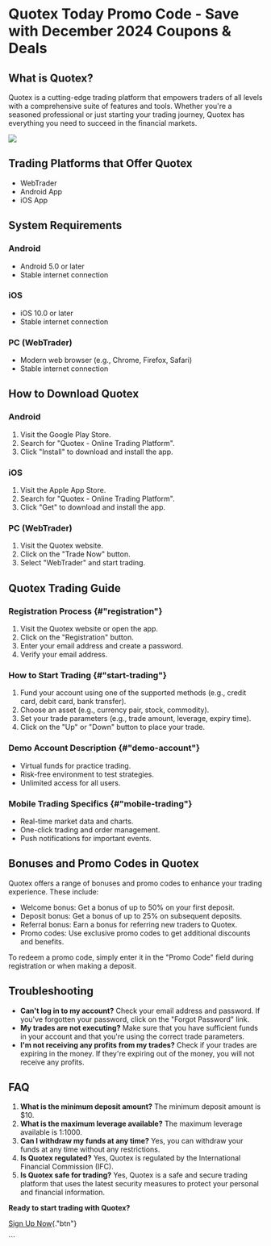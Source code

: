 # Quotex Today Promo Code - Save with December 2024 Coupons & Deals

## What is Quotex?

Quotex is a cutting-edge trading platform that empowers traders of all
levels with a comprehensive suite of features and tools. Whether you\'re
a seasoned professional or just starting your trading journey, Quotex
has everything you need to succeed in the financial markets.

[![](https://static.quotex.io/files/4_en/300_250.jpg)](https://traff.sbs/brokerqxlid)

## Trading Platforms that Offer Quotex

-   WebTrader
-   Android App
-   iOS App

## System Requirements

### Android

-   Android 5.0 or later
-   Stable internet connection

### iOS

-   iOS 10.0 or later
-   Stable internet connection

### PC (WebTrader)

-   Modern web browser (e.g., Chrome, Firefox, Safari)
-   Stable internet connection

## How to Download Quotex

### Android

1.  Visit the Google Play Store.
2.  Search for "Quotex - Online Trading Platform".
3.  Click "Install" to download and install the app.

### iOS

1.  Visit the Apple App Store.
2.  Search for "Quotex - Online Trading Platform".
3.  Click "Get" to download and install the app.

### PC (WebTrader)

1.  Visit the Quotex website.
2.  Click on the "Trade Now" button.
3.  Select "WebTrader" and start trading.

## Quotex Trading Guide

### Registration Process {#"registration"}

1.  Visit the Quotex website or open the app.
2.  Click on the "Registration" button.
3.  Enter your email address and create a password.
4.  Verify your email address.

### How to Start Trading {#"start-trading"}

1.  Fund your account using one of the supported methods (e.g., credit
    card, debit card, bank transfer).
2.  Choose an asset (e.g., currency pair, stock, commodity).
3.  Set your trade parameters (e.g., trade amount, leverage, expiry
    time).
4.  Click on the "Up" or "Down" button to place your trade.

### Demo Account Description {#"demo-account"}

-   Virtual funds for practice trading.
-   Risk-free environment to test strategies.
-   Unlimited access for all users.

### Mobile Trading Specifics {#"mobile-trading"}

-   Real-time market data and charts.
-   One-click trading and order management.
-   Push notifications for important events.

## Bonuses and Promo Codes in Quotex

Quotex offers a range of bonuses and promo codes to enhance your trading
experience. These include:

-   Welcome bonus: Get a bonus of up to 50% on your first deposit.
-   Deposit bonus: Get a bonus of up to 25% on subsequent deposits.
-   Referral bonus: Earn a bonus for referring new traders to Quotex.
-   Promo codes: Use exclusive promo codes to get additional discounts
    and benefits.

To redeem a promo code, simply enter it in the "Promo Code" field
during registration or when making a deposit.

## Troubleshooting

-   **Can\'t log in to my account?** Check your email address and
    password. If you\'ve forgotten your password, click on the
    "Forgot Password" link.
-   **My trades are not executing?** Make sure that you have sufficient
    funds in your account and that you\'re using the correct trade
    parameters.
-   **I\'m not receiving any profits from my trades?** Check if your
    trades are expiring in the money. If they\'re expiring out of the
    money, you will not receive any profits.

## FAQ

1.  **What is the minimum deposit amount?** The minimum deposit amount
    is \$10.
2.  **What is the maximum leverage available?** The maximum leverage
    available is 1:1000.
3.  **Can I withdraw my funds at any time?** Yes, you can withdraw your
    funds at any time without any restrictions.
4.  **Is Quotex regulated?** Yes, Quotex is regulated by the
    International Financial Commission (IFC).
5.  **Is Quotex safe for trading?** Yes, Quotex is a safe and secure
    trading platform that uses the latest security measures to protect
    your personal and financial information.

**Ready to start trading with Quotex?**

[Sign Up Now](\%22https://traff.sbs/brokerqxsignup\%22){."btn"}

\`\`\`

